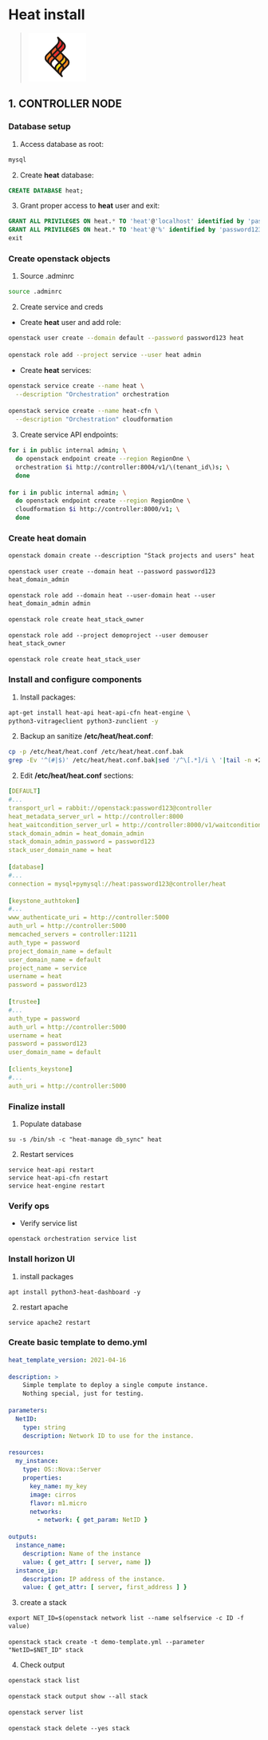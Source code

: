 # Heat install

> ![Heat logo](/images/heat.png)

## 1. CONTROLLER NODE

### Database setup

1. Access database as root:

```bash
mysql
```

2. Create **heat** database:

```sql
CREATE DATABASE heat;
```

3. Grant proper access to **heat** user and exit:

```sql
GRANT ALL PRIVILEGES ON heat.* TO 'heat'@'localhost' identified by 'password123';
GRANT ALL PRIVILEGES ON heat.* TO 'heat'@'%' identified by 'password123';
exit
```

### Create openstack objects

1. Source .adminrc

```bash
source .adminrc
```

2. Create service and creds

* Create **heat** user and add role:

```bash
openstack user create --domain default --password password123 heat

openstack role add --project service --user heat admin
```

* Create **heat** services:

```bash
openstack service create --name heat \
  --description "Orchestration" orchestration

openstack service create --name heat-cfn \
  --description "Orchestration" cloudformation
```

3. Create service API endpoints:

```bash
for i in public internal admin; \
  do openstack endpoint create --region RegionOne \
  orchestration $i http://controller:8004/v1/\(tenant_id\)s; \
  done

for i in public internal admin; \
  do openstack endpoint create --region RegionOne \
  cloudformation $i http://controller:8000/v1; \
  done
```

### Create heat domain

```
openstack domain create --description "Stack projects and users" heat

openstack user create --domain heat --password password123 heat_domain_admin

openstack role add --domain heat --user-domain heat --user heat_domain_admin admin

openstack role create heat_stack_owner

openstack role add --project demoproject --user demouser heat_stack_owner

openstack role create heat_stack_user
```

### Install and configure components

1. Install packages:

```bash
apt-get install heat-api heat-api-cfn heat-engine \
python3-vitrageclient python3-zunclient -y
```


2. Backup an sanitize **/etc/heat/heat.conf**:

```bash
cp -p /etc/heat/heat.conf /etc/heat/heat.conf.bak
grep -Ev '^(#|$)' /etc/heat/heat.conf.bak|sed '/^\[.*]/i \ '|tail -n +2 > /etc/heat/heat.conf
```

2. Edit **/etc/heat/heat.conf** sections:

```yaml
[DEFAULT]
#...
transport_url = rabbit://openstack:password123@controller
heat_metadata_server_url = http://controller:8000
heat_waitcondition_server_url = http://controller:8000/v1/waitcondition
stack_domain_admin = heat_domain_admin
stack_domain_admin_password = password123
stack_user_domain_name = heat

[database]
#...
connection = mysql+pymysql://heat:password123@controller/heat

[keystone_authtoken]
#...
www_authenticate_uri = http://controller:5000
auth_url = http://controller:5000
memcached_servers = controller:11211
auth_type = password
project_domain_name = default
user_domain_name = default
project_name = service
username = heat
password = password123

[trustee]
#...
auth_type = password
auth_url = http://controller:5000
username = heat
password = password123
user_domain_name = default

[clients_keystone]
#...
auth_uri = http://controller:5000
```

### Finalize install

1. Populate database

```
su -s /bin/sh -c "heat-manage db_sync" heat
```

2. Restart services

```
service heat-api restart
service heat-api-cfn restart
service heat-engine restart
```

### Verify ops

* Verify service list

```
openstack orchestration service list
```

### Install horizon UI

1. install packages

```
apt install python3-heat-dashboard -y
```

2. restart apache

```
service apache2 restart
```

### Create basic template to **demo.yml**

```yaml
heat_template_version: 2021-04-16

description: >
    Simple template to deploy a single compute instance.
    Nothing special, just for testing.

parameters:
  NetID:
    type: string
    description: Network ID to use for the instance.

resources:
  my_instance:
    type: OS::Nova::Server
    properties:
      key_name: my_key
      image: cirros
      flavor: m1.micro
      networks:
        - network: { get_param: NetID }

outputs:
  instance_name:
    description: Name of the instance
    value: { get_attr: [ server, name ]}
  instance_ip:
    description: IP address of the instance.
    value: { get_attr: [ server, first_address ] }
```

3. create a stack

```
export NET_ID=$(openstack network list --name selfservice -c ID -f value)

openstack stack create -t demo-template.yml --parameter "NetID=$NET_ID" stack
```

4. Check output

```
openstack stack list

openstack stack output show --all stack

openstack server list

openstack stack delete --yes stack
```